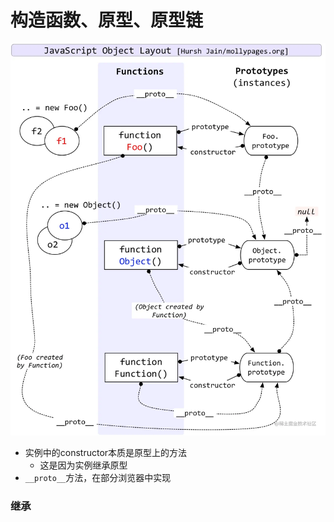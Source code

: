

# 构造函数、原型、原型链



![三者之间的关系](./images/constructor.jpg)

- 实例中的constructor本质是原型上的方法
  - 这是因为实例继承原型
- `__proto__`方法，在部分浏览器中实现

### 继承

